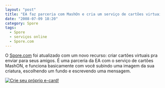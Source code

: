 ```yaml
---
layout: "post"
title: "EA faz parceria com MashOn e cria um serviço de cartões virtuais de Spore"
date: "2008-07-09 18:20"
category: Spore
tags:
  - Spore
  - serviços online
  - Spore.com
---
```


O [Spore.com](http://www.spore.com/) foi atualizado com um novo recurso: criar cartões virtuais pra enviar para seus amigos. É uma parceria da EA com o serviço de cartões MashON, e funciona basicamente com você subindo uma imagem da sua criatura, escolhendo um fundo e escrevendo uma mensagem.

[![Crie seu próprio e-card!](/uploads/2019/07/mashon_comics.jpg)](http://www.mashon.com/SPORE/)
